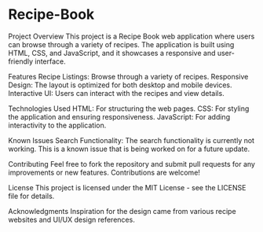 # Recipe-Book
Project Overview
This project is a Recipe Book web application where users can browse through a variety of recipes. The application is built using HTML, CSS, and JavaScript, and it showcases a responsive and user-friendly interface.

Features
Recipe Listings: Browse through a variety of recipes.
Responsive Design: The layout is optimized for both desktop and mobile devices.
Interactive UI: Users can interact with the recipes and view details.

Technologies Used
HTML: For structuring the web pages.
CSS: For styling the application and ensuring responsiveness.
JavaScript: For adding interactivity to the application.

Known Issues
Search Functionality: The search functionality is currently not working. This is a known issue that is being worked on for a future update.

Contributing
Feel free to fork the repository and submit pull requests for any improvements or new features. Contributions are welcome!

License
This project is licensed under the MIT License - see the LICENSE file for details.

Acknowledgments
Inspiration for the design came from various recipe websites and UI/UX design references.
